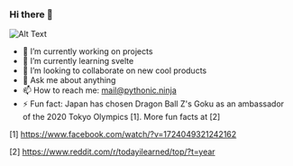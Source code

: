 ### Hi there 👋

<!--
**PythonicNinja/PythonicNinja** is a ✨ _special_ ✨ repository because its `README.md` (this file) appears on your GitHub profile.
Here are some ideas to get you started:
- 🤔 I’m looking for help with 
- 😄 Pronouns: 
-->

![Alt Text](https://media.giphy.com/media/vFKqnCdLPNOKc/giphy.gif)

- 🔭 I’m currently working on projects
- 🌱 I’m currently learning svelte
- 👯 I’m looking to collaborate on new cool products
- 💬 Ask me about anything
- 📫 How to reach me: mail@pythonic.ninja
- ⚡ Fun fact: Japan has chosen Dragon Ball Z's Goku as an ambassador of the 2020 Tokyo Olympics [1]. More fun facts at [2]

[1] https://www.facebook.com/watch/?v=1724049321242162

[2] https://www.reddit.com/r/todayilearned/top/?t=year
